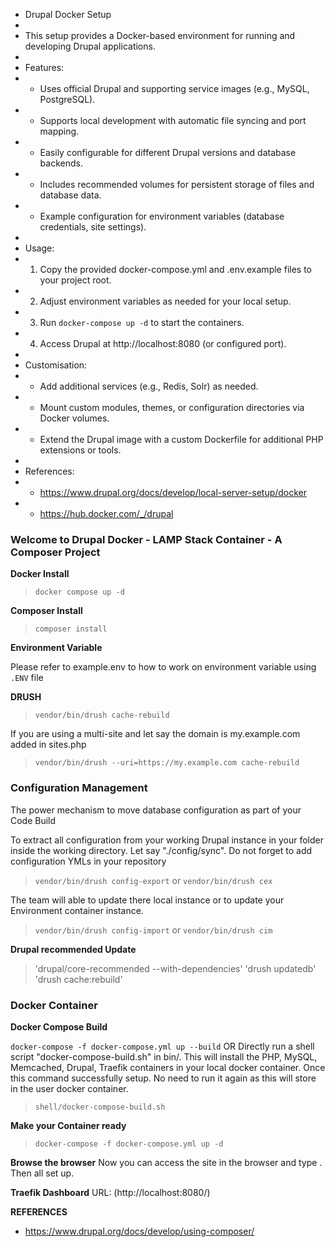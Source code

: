  * Drupal Docker Setup
 *
 * This setup provides a Docker-based environment for running and developing Drupal applications.
 *
 * Features:
 * - Uses official Drupal and supporting service images (e.g., MySQL, PostgreSQL).
 * - Supports local development with automatic file syncing and port mapping.
 * - Easily configurable for different Drupal versions and database backends.
 * - Includes recommended volumes for persistent storage of files and database data.
 * - Example configuration for environment variables (database credentials, site settings).
 *
 * Usage:
 * 1. Copy the provided docker-compose.yml and .env.example files to your project root.
 * 2. Adjust environment variables as needed for your local setup.
 * 3. Run `docker-compose up -d` to start the containers.
 * 4. Access Drupal at http://localhost:8080 (or configured port).
 *
 * Customisation:
 * - Add additional services (e.g., Redis, Solr) as needed.
 * - Mount custom modules, themes, or configuration directories via Docker volumes.
 * - Extend the Drupal image with a custom Dockerfile for additional PHP extensions or tools.
 *
 * References:
 * - https://www.drupal.org/docs/develop/local-server-setup/docker
 * - https://hub.docker.com/_/drupal
     
### Welcome to Drupal Docker - LAMP Stack Container - A Composer Project

**Docker Install**

> `docker compose up -d`


**Composer Install**

> `composer install`


**Environment Variable**


Please refer to example.env to how to work on environment variable using `.ENV` file

**DRUSH**

> `vendor/bin/drush cache-rebuild`

If you are using a multi-site and let say the domain is my.example.com added in sites.php
> `vendor/bin/drush --uri=https://my.example.com cache-rebuild`


### Configuration Management

The power mechanism to move database configuration as part of your Code Build

To extract all configuration from your working Drupal instance in your folder inside the working directory. Let say "./config/sync". Do not forget to add configuration YMLs in your repository
> `vendor/bin/drush config-export`
or
> `vendor/bin/drush cex`

The team will able to update there local instance or to update your Environment  container instance.
> `vendor/bin/drush config-import`
or
> `vendor/bin/drush cim`


**Drupal recommended Update**

> 'drupal/core-recommended --with-dependencies'
> 'drush updatedb'
> 'drush cache:rebuild'

### Docker Container

**Docker Compose Build**

`docker-compose -f docker-compose.yml up --build`
OR
Directly run a shell script "docker-compose-build.sh" in bin/. This will install the PHP, MySQL, Memcached, Drupal, Traefik containers in your local docker container. Once this command successfully setup. No need to run it again as this will store in the user docker container. 

> `shell/docker-compose-build.sh`

**Make your Container ready**

> `docker-compose -f docker-compose.yml up -d`


**Browse the browser**
Now you can access the site in the browser and type [](http://local.drupal.docker.com). Then all set up.

**Traefik Dashboard**
URL: (http://localhost:8080/)


**REFERENCES**

- https://www.drupal.org/docs/develop/using-composer/
